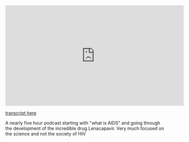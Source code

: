 <iframe width="560" height="315" src="https://www.youtube.com/embed/pVhireNAZ08?si=O5Fua5g_feNhIUY5" title="YouTube video player" frameborder="0" allow="accelerometer; autoplay; clipboard-write; encrypted-media; gyroscope; picture-in-picture; web-share" referrerpolicy="strict-origin-when-cross-origin" allowfullscreen></iframe>

[transcript here](https://harddrugs.worksinprogress.co/episodes/lenacapavir-the-miracle-drug-that-could-end-aids/transcript)

A nearly five hour podcast starting with "what is AIDS" and going through the development of the incredible drug Lenacapavir. Very much focused on the science and not the society of HIV